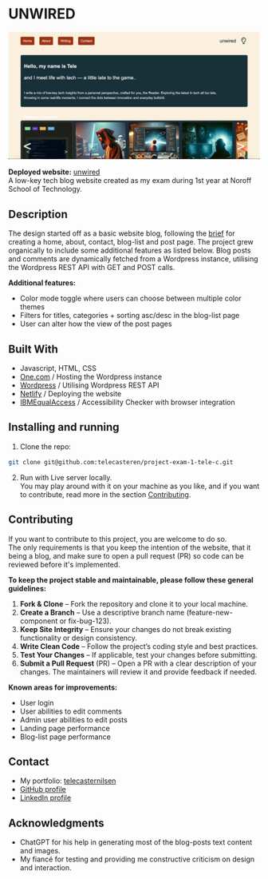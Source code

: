 # UNWIRED

![image](resources/IMAGES/unwired-screenshot.webp)

**Deployed website:** [unwired](https://unwired.netlify.app/)<br/>
A low-key tech blog website created as my exam during 1st year at Noroff School of Technology.

## Description

The design started off as a basic website blog, following the [brief](BRIEF.md) for creating a home, about, contact, blog-list and post page. The project grew organically to include some additional features as listed below. Blog posts and comments are dynamically fetched from a Wordpress instance, utilising the Wordpress REST API with GET and POST calls.

**Additional features:**

- Color mode toggle where users can choose between multiple color themes
- Filters for titles, categories + sorting asc/desc in the blog-list page
- User can alter how the view of the post pages

## Built With

- Javascript, HTML, CSS
- [One.com](https://www.one.com/en/) / Hosting the Wordpress instance
- [Wordpress](https://wordpress.org/) / Utilising Wordpress REST API
- [Netlify](https://app.netlify.com/) / Deploying the website
- [IBMEqualAccess](https://github.com/IBMa/equal-access) / Accessibility Checker with browser integration

## Installing and running

1. Clone the repo:

```bash
git clone git@github.com:telecasteren/project-exam-1-tele-c.git
```

2. Run with Live server locally.<br/>
   You may play around with it on your machine as you like, and if you want to contribute, read more in the section [Contributing](#contributing).

## Contributing

If you want to contribute to this project, you are welcome to do so.<br/>
The only requirements is that you keep the intention of the website, that it being a blog, and make sure to open a pull request (PR) so code can be reviewed before it's implemented.<br/>

**To keep the project stable and maintainable, please follow these general guidelines:**

1. **Fork & Clone** – Fork the repository and clone it to your local machine.
2. **Create a Branch** – Use a descriptive branch name (feature-new-component or fix-bug-123).
3. **Keep Site Integrity** – Ensure your changes do not break existing functionality or design consistency.
4. **Write Clean Code** – Follow the project’s coding style and best practices.
5. **Test Your Changes** – If applicable, test your changes before submitting.
6. **Submit a Pull Request** (PR) – Open a PR with a clear description of your changes. The maintainers will review it and provide feedback if needed.

**Known areas for improvements:**

- User login
- User abilities to edit comments
- Admin user abilities to edit posts
- Landing page performance
- Blog-list page performance

## Contact

- My portfolio: [telecasternilsen](https://telecasteren.github.io/)
- [GitHub profile](https://github.com/telecasteren)
- [LinkedIn profile](https://www.linkedin.com/in/tele-caster-nilsen-7002b9249/)

## Acknowledgments

- ChatGPT for his help in generating most of the blog-posts text content and images.
- My fiancé for testing and providing me constructive criticism on design and interaction.
